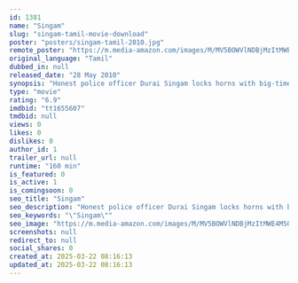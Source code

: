 ```yaml
---
id: 1381
name: "Singam"
slug: "singam-tamil-movie-download"
poster: "posters/singam-tamil-2010.jpg"
remote_poster: "https://m.media-amazon.com/images/M/MV5BOWVlNDBjMzItMWE4MS00ZDdiLTgwZmEtZDQxMWU3MjlmMmEwXkEyXkFqcGc@._V1_SX300.jpg"
original_language: "Tamil"
dubbed_in: null
released_date: "28 May 2010"
synopsis: "Honest police officer Durai Singam locks horns with big-time extortionist Mayil Vaaganam."
type: "movie"
rating: "6.9"
imdbid: "tt1655607"
tmdbid: null
views: 0
likes: 0
dislikes: 0
author_id: 1
trailer_url: null
runtime: "160 min"
is_featured: 0
is_active: 1
is_comingsoon: 0
seo_title: "Singam"
seo_description: "Honest police officer Durai Singam locks horns with big-time extortionist Mayil Vaaganam."
seo_keywords: "\"Singam\""
seo_image: "https://m.media-amazon.com/images/M/MV5BOWVlNDBjMzItMWE4MS00ZDdiLTgwZmEtZDQxMWU3MjlmMmEwXkEyXkFqcGc@._V1_SX300.jpg"
screenshots: null
redirect_to: null
social_shares: 0
created_at: 2025-03-22 08:16:13
updated_at: 2025-03-22 08:16:13
---
```


